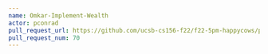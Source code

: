 ```yaml
---
name: Omkar-Implement-Wealth
actor: pconrad
pull_request_url: https://github.com/ucsb-cs156-f22/f22-5pm-happycows/pull/70
pull_request_num: 70
---
```

